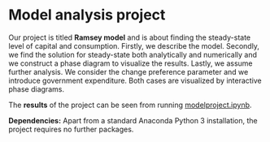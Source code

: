 # Model analysis project

Our project is titled **Ramsey model** and is about finding the steady-state level of capital and consumption. Firstly, we describe the model. Secondly, we find the solution for steady-state both analytically and numerically and we construct a phase diagram to visualize the results. Lastly, we assume further analysis. We consider the change preference parameter and we introduce government expenditure. Both cases are visualized by interactive phase diagrams.

The **results** of the project can be seen from running [modelproject.ipynb](modelproject.ipynb).

**Dependencies:** Apart from a standard Anaconda Python 3 installation, the project requires no further packages.
